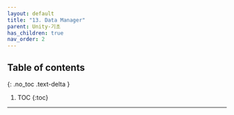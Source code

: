 ```yaml
---
layout: default
title: "13. Data Manager"
parent: Unity-기초
has_children: true
nav_order: 2
---
```


## Table of contents
{: .no_toc .text-delta }

1. TOC
{:toc}

---